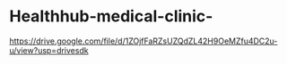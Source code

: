 # Healthhub-medical-clinic-
https://drive.google.com/file/d/1ZOjfFaRZsUZQdZL42H9OeMZfu4DC2u-u/view?usp=drivesdk
